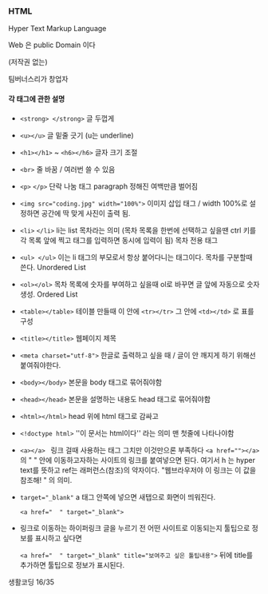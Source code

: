 ### HTML 

Hyper Text Markup Language



Web 은 public Domain 이다 

(저작권 없는)

팀버너스리가 창업자 



#### 각 태그에 관한 설명 



- `<strong> </strong>`  글 두껍게 

- `<u></u>` 글 밑줄 긋기 (u는 underline)

- `<h1></h1>` ~ `<h6></h6>` 글자 크기 조절 

- `<br>` 줄 바꿈 / 여러번 쓸 수 있음

- `<p>` `</p>`  단락 나눔 태그 paragraph  정해진 여백만큼 벌어짐 

- `<img src="coding.jpg" width="100%">`  이미지 삽입 태그 / width 100%로 설정하면 공간에 딱 맞게 사진이 출력 됨. 

- `<li>` `</li>`  li는 list 목차라는 의미  (목차 목록을 한번에 선택하고 싶을땐 ctrl 키를 각 목록 앞에 찍고 태그를 입력하면 동시에 입력이 됨) 목차 전용 태그 

- `<ul> </ul>`   이는 li 태그의 부모로서 항상 붙어다니는 태그이다. 목차를 구분할때 쓴다. Unordered List

- `<ol></ol>`  목차 목록에 숫자를 부여하고 싶을때 ol로 바꾸면 글 앞에 자동으로 숫자 생성. Ordered List 

- `<table></table>` 테이블 만들때 이 안에 `<tr></tr>` 그 안에 `<td></td>` 로 표를 구성 

- `<title></title>`  웹페이지 제목  

- `<meta charset="utf-8">`  한글로 출력하고 싶을 때 / 글이 안 깨지게 하기 위해선 붙여줘야한다. 

- `<body></body>`  본문을 body 태그로 묶어줘야함 

- `<head></head>` 본문을 설명하는 내용도 head 태그로 묶어줘야함 

- `<html></html>` head 위에 html 태그로 감싸고 

- `<!doctype html>`  ''이 문서는 html이다'' 라는 의미 맨 첫줄에 나타나야함 

- `<a></a> ` 링크 걸때 사용하는 태그 그치만 이것만으론 부족하다 `<a href=""></a>`  의 "  " 안에 이동하고자하는 사이트의 링크를 붙여넣으면 된다. 여기서 h 는  hyper text를 뜻하고 ref는 래퍼런스(참조)의 약자이다. "웹브라우저야 이 링크는 이 값을 참조해! " 의 의미. 

- `target="_blank"`  a 태그 안쪽에 넣으면 새탭으로 화면이 띄워진다.  

  `<a href="  " target="_blank">` 

- 링크로 이동하는 하이퍼링크 글을 누르기 전 어떤 사이트로 이동되는지 툴팁으로 정보를 표시하고 싶다면 

  `<a href="  " target="_blank" title="보여주고 싶은 툴팁내용">` 뒤에 title를 추가하면 툴팁으로 정보가 표시된다. 

  

생활코딩 16/35 
